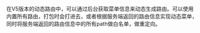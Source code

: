 在V5版本的动态路由中，可以通过后台获取菜单信息来动态生成路由。可以使用内置所有路由，打包时会打进去，或者根据服务端返回的路由信息实现动态菜单，同时将服务端返回的路由信息中的所有path做白名单，做重定向。

